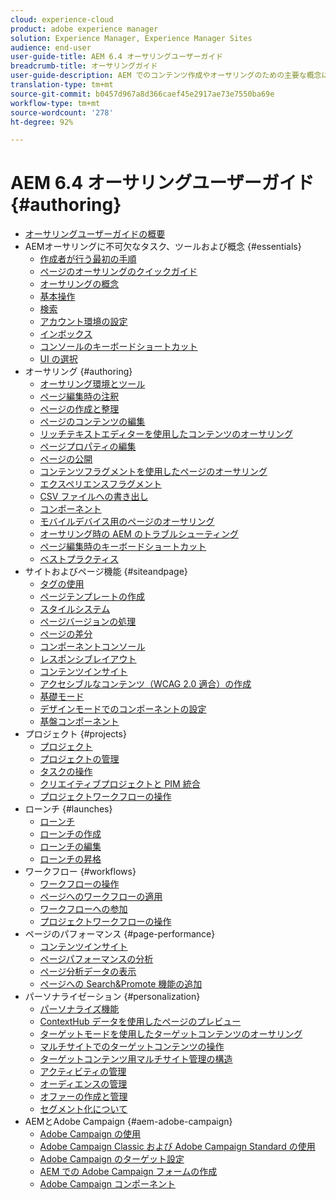 ```yaml
---
cloud: experience-cloud
product: adobe experience manager
solution: Experience Manager, Experience Manager Sites
audience: end-user
user-guide-title: AEM 6.4 オーサリングユーザーガイド
breadcrumb-title: オーサリングガイド
user-guide-description: AEM でのコンテンツ作成やオーサリングのための主要な概念について説明します。
translation-type: tm+mt
source-git-commit: b0457d967a8d366caef45e2917ae73e7550ba69e
workflow-type: tm+mt
source-wordcount: '278'
ht-degree: 92%

---
```



# AEM 6.4 オーサリングユーザーガイド {#authoring}

+ [オーサリングユーザーガイドの概要](home.md)
+ AEMオーサリングに不可欠なタスク、ツールおよび概念 {#essentials}
   + [作成者が行う最初の手順](first-steps.md)
   + [ページのオーサリングのクイックガイド](qg-page-authoring.md)
   + [オーサリングの概念](author.md)
   + [基本操作](basic-handling.md)
   + [検索](search.md)
   + [アカウント環境の設定](user-properties.md)
   + [インボックス](inbox.md)
   + [コンソールのキーボードショートカット](keyboard-shortcuts.md)
   + [UI の選択](select-ui.md)
+ オーサリング {#authoring}
   + [オーサリング環境とツール](author-environment-tools.md)
   + [ページ編集時の注釈](annotations.md)
   + [ページの作成と整理](managing-pages.md)
   + [ページのコンテンツの編集](editing-content.md)
   + [リッチテキストエディターを使用したコンテンツのオーサリング](rich-text-editor.md)
   + [ページプロパティの編集](editing-page-properties.md)
   + [ページの公開](publishing-pages.md)
   + [コンテンツフラグメントを使用したページのオーサリング](content-fragments.md)
   + [エクスペリエンスフラグメント](experience-fragments.md)
   + [CSV ファイルへの書き出し](csv-export.md)
   + [コンポーネント](default-components.md)
   + [モバイルデバイス用のページのオーサリング](mobile.md)
   + [オーサリング時の AEM のトラブルシューティング](troubleshooting.md)
   + [ページ編集時のキーボードショートカット](page-authoring-keyboard-shortcuts.md)
   + [ベストプラクティス](best-practices.md)
+ サイトおよびページ機能 {#siteandpage}
   + [タグの使用](tags.md)
   + [ページテンプレートの作成](templates.md)
   + [スタイルシステム](style-system.md)
   + [ページバージョンの処理](working-with-page-versions.md)
   + [ページの差分](page-diff.md)
   + [コンポーネントコンソール](default-components-console.md)
   + [レスポンシブレイアウト](responsive-layout.md)
   + [コンテンツインサイト](content-insights.md)
   + [アクセシブルなコンテンツ（WCAG 2.0 適合）の作成 ](creating-accessible-content.md)
   + [基礎モード](scaffolding.md)
   + [デザインモードでのコンポーネントの設定](default-components-designmode.md)
   + [基盤コンポーネント](default-components-foundation.md)
+ プロジェクト {#projects}
   + [プロジェクト](projects.md)
   + [プロジェクトの管理](touch-ui-managing-projects.md)
   + [タスクの操作](task-content.md)
   + [クリエイティブプロジェクトと PIM 統合](managing-product-information.md)
   + [プロジェクトワークフローの操作](projects-with-workflows.md)
+ ローンチ {#launches}
   + [ローンチ](launches.md)
   + [ローンチの作成](launches-creating.md)
   + [ローンチの編集](launches-editing.md)
   + [ローンチの昇格](launches-promoting.md)
+ ワークフロー {#workflows}
   + [ワークフローの操作](workflows.md)
   + [ページへのワークフローの適用](workflows-applying.md)
   + [ワークフローへの参加](workflows-participating.md)
   + [プロジェクトワークフローの操作](projects-with-workflows.md)
+ ページのパフォーマンス {#page-performance}
   + [コンテンツインサイト](content-insights.md)
   + [ページパフォーマンスの分析](ci-analyze.md)
   + [ページ分析データの表示](pa-using.md)
   + [ページへの Search&amp;Promote 機能の追加](search-and-promote.md)
+ パーソナライゼーション {#personalization}
   + [パーソナライズ機能](personalization.md)
   + [ContextHub データを使用したページのプレビュー ](ch-previewing.md)
   + [ターゲットモードを使用したターゲットコンテンツのオーサリング](content-targeting-touch.md)
   + [マルチサイトでのターゲットコンテンツの操作](multisite-support-targeted-content.md)
   + [ターゲットコンテンツ用マルチサイト管理の構造](technical-multisite-targeted.md)
   + [アクティビティの管理](activitylib.md)
   + [オーディエンスの管理](managing-audiences.md)
   + [オファーの作成と管理](offerlib.md)
   + [セグメント化について](segmentation-overview.md)
+ AEMとAdobe Campaign {#aem-adobe-campaign}
   + [Adobe Campaign の使用](adobe-campaign.md)
   + [Adobe Campaign Classic および Adobe Campaign Standard の使用](campaign.md)
   + [Adobe Campaign のターゲット設定](target-adobe-campaign.md)
   + [AEM での Adobe Campaign フォームの作成](adobe-campaign-forms.md)
   + [Adobe Campaign コンポーネント](adobe-campaign-components.md)
